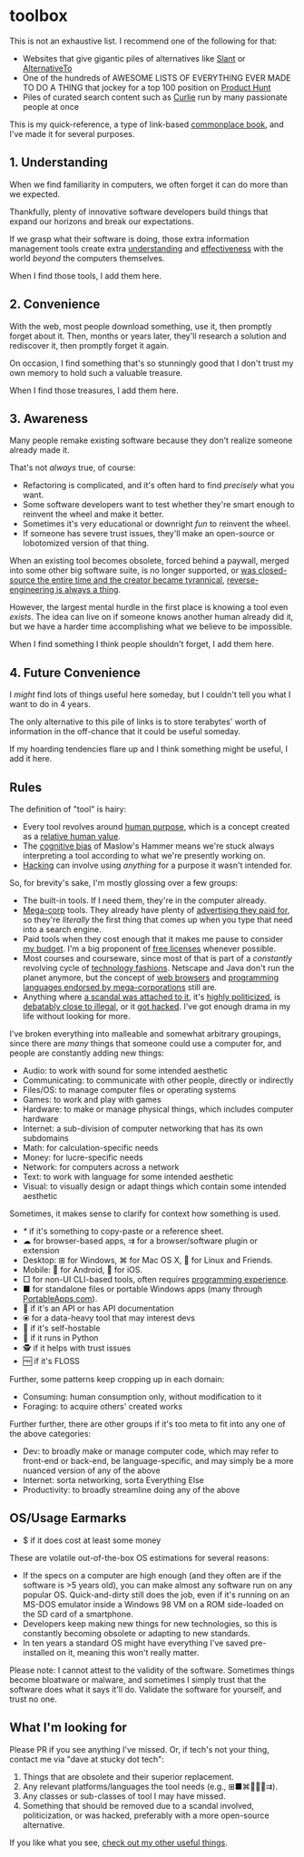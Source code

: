 # toolbox

This is not an exhaustive list. I recommend one of the following for that:

- Websites that give gigantic piles of alternatives like [Slant](https://www.slant.co/) or [AlternativeTo](https://alternativeto.net/)
- One of the hundreds of AWESOME LISTS OF EVERYTHING EVER MADE TO DO A THING that jockey for a top 100 position on [Product Hunt](https://www.producthunt.com/)
- Piles of curated search content such as [Curlie](https://curlie.org/) run by many passionate people at once

This is my quick-reference, a type of link-based [commonplace book](https://en.wikipedia.org/wiki/Commonplace_book), and I've made it for several purposes.

## 1. Understanding

When we find familiarity in computers, we often forget it can do more than we expected.

Thankfully, plenty of innovative software developers build things that expand our horizons and break our expectations.

If we grasp what their software is doing, those extra information management tools create extra [understanding](https://gainedin.site/understanding) and [effectiveness](https://gainedin.site/results) with the world _beyond_ the computers themselves.

When I find those tools, I add them here.

## 2. Convenience

With the web, most people download something, use it, then promptly forget about it. Then, months or years later, they'll research a solution and rediscover it, then promptly forget it again.

On occasion, I find something that's so stunningly good that I don't trust my own memory to hold such a valuable treasure.

When I find those treasures, I add them here.

## 3. Awareness

Many people remake existing software because they don't realize someone already made it.

That's not _always_ true, of course:

- Refactoring is complicated, and it's often hard to find _precisely_ what you want.
- Some software developers want to test whether they're smart enough to reinvent the wheel and make it better.
- Sometimes it's very educational or downright _fun_ to reinvent the wheel.
- If someone has severe trust issues, they'll make an open-source or lobotomized version of that thing.

When an existing tool becomes obsolete, forced behind a paywall, merged into some other big software suite, is no longer supported, or [was closed-source the entire time and the creator became tyrannical](https://notageni.us/ip), [reverse-engineering is always a thing](https://trendless.tech/hacking).

However, the largest mental hurdle in the first place is knowing a tool even _exists_. The idea can live on if someone knows another human already did it, but we have a harder time accomplishing what we believe to be impossible.

When I find something I think people shouldn't forget, I add them here.

## 4. Future Convenience

I _might_ find lots of things useful here someday, but I couldn't tell you what I want to do in 4 years.

The only alternative to this pile of links is to store terabytes' worth of information in the off-chance that it could be useful someday.

If my hoarding tendencies flare up and I think something might be useful, I add it here.

## Rules

The definition of "tool" is hairy:

- Every tool revolves around [human purpose](https://gainedin.site/purpose/), which is a concept created as a [relative human value](https://gainedin.site/values/).
- The [cognitive bias](https://gainedin.site/bias) of Maslow's Hammer means we're stuck always interpreting a tool according to what we're presently working on.
- [Hacking](https://trendless.tech/hacking) can involve using _anything_ for a purpose it wasn't intended for.

So, for brevity's sake, I'm mostly glossing over a few groups:

- The built-in tools. If I need them, they're in the computer already.
- [Mega-corp](https://gainedin.site/groups-large) tools. They already have plenty of [advertising they paid for](https://notageni.us/marketing/), so they're _literally_ the first thing that comes up when you type that need into a search engine.
- Paid tools when they cost enough that it makes me pause to consider [my budget](https://adequate.life/money-3/). I'm a big proponent of [free licenses](https://trendless.tech/floss/) whenever possible.
- Most courses and courseware, since most of that is part of a _constantly_ revolving cycle of [technology fashions](https://trendless.tech/trends/). Netscape and Java don't run the planet anymore, but the concept of [web browsers](https://trendless.tech/web-dev/) and [programming languages endorsed by mega-corporations](https://trendless.tech/langs/) still are.
- Anything where [a scandal was attached to it](https://trendless.tech/faang), it's [highly politicized](https://gainedin.site/conservative-liberal), is [debatably close to illegal](https://notageni.us/legally-safe), or it [got hacked](https://trendless.tech/hacking). I've got enough drama in my life without looking for more.

I've broken everything into malleable and somewhat arbitrary groupings, since there are _many_ things that someone could use a computer for, and people are constantly adding new things:

- Audio: to work with sound for some intended aesthetic
- Communicating: to communicate with other people, directly or indirectly
- Files/OS: to manage computer files or operating systems
- Games: to work and play with games
- Hardware: to make or manage physical things, which includes computer hardware
- Internet: a sub-division of computer networking that has its own subdomains
- Math: for calculation-specific needs
- Money: for lucre-specific needs
- Network: for computers across a network
- Text: to work with language for some intended aesthetic
- Visual: to visually design or adapt things which contain some intended aesthetic

Sometimes, it makes sense to clarify for context how something is used.

- _*_ if it's something to copy-paste or a reference sheet.
- ☁ for browser-based apps, ⇉ for a browser/software plugin or extension
- Desktop: ⊞ for Windows, ⌘ for Mac OS X, 🐧 for Linux and Friends.
- Mobile: 🤖 for Android, 🍎 for iOS.
- □ for non-UI CLI-based tools, often requires [programming experience](https://trendless.tech/prog-basics).
- ■ for standalone files or portable Windows apps (many through [PortableApps.com](https://portableapps.com/)).
- 🔌 if it's an API or has API documentation
- ⦿ for a data-heavy tool that may interest devs
- 💾 if it's self-hostable
- 🐍 if it runs in Python
- 🕵️ if it helps with trust issues
- 🆓 if it's FLOSS

Further, some patterns keep cropping up in each domain:

- Consuming: human consumption only, without modification to it
- Foraging: to acquire others' created works

Further further, there are other groups if it's too meta to fit into any one of the above categories:

- Dev: to broadly make or manage computer code, which may refer to front-end or back-end, be language-specific, and may simply be a more nuanced version of any of the above
- Internet: sorta networking, sorta Everything Else
- Productivity: to broadly streamline doing any of the above

## OS/Usage Earmarks

- $ if it does cost at least some money

These are volatile out-of-the-box OS estimations for several reasons:

- If the specs on a computer are high enough (and they often are if the software is >5 years old), you can make almost any software run on any popular OS. Quick-and-dirty still does the job, even if it's running on an MS-DOS emulator inside a Windows 98 VM on a ROM side-loaded on the SD card of a smartphone.
- Developers keep making new things for new technologies, so this is constantly becoming obsolete or adapting to new standards.
- In ten years a standard OS might have everything I've saved pre-installed on it, meaning this won't really matter.

Please note: I cannot attest to the validity of the software. Sometimes things become bloatware or malware, and sometimes I simply trust that the software does what it says it'll do. Validate the software for yourself, and trust no one.

## What I'm looking for

Please PR if you see anything I've missed. Or, if tech's not your thing, contact me via "dave at stucky dot tech":

1. Things that are obsolete and their superior replacement.
2. Any relevant platforms/languages the tool needs (e.g., ⊞■⌘🐧🍎🤖⇉).
3. Any classes or sub-classes of tool I may have missed.
4. Something that should be removed due to a scandal involved, politicization, or was hacked, preferably with a more open-source alternative.

If you like what you see, [check out my other useful things](https://stucky.tech/creations).
